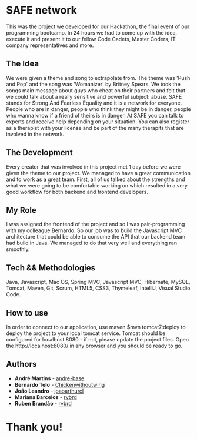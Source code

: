 # SAFE network

This was the project we developed for our Hackathon, the final event of our programming bootcamp. In 24 hours we had to come up with the idea, execute it and present it to our fellow Code Cadets, Master Coders, IT company representatives and more.

## The Idea

We were given a theme and song to extrapolate from. The theme was 'Push and Pop' and the song was 'Womanizer' by Britney Spears. We took the songs main message about guys who cheat on their partners and felt that we could talk about a really sensitive and powerful subject: abuse. 
SAFE stands for Strong And Fearless Equality and it is a network for everyone. People who are in danger, people who think they might be in danger, people who wanna know if a friend of theirs is in danger. At SAFE you can talk to experts and receive help depending on your situation. You can also register as a therapist with your license and be part of the many therapits that are involved in the network.

## The Development

Every creator that was involved in this project met 1 day before we were given the theme to our ptoject. We managed to have a great communication and to work as a great team. First, all of us talked about the strengths and what we were going to be comfortable working on which resulted in a very good workflow for both backend and frontend developers.

## My Role

I was assigned the frontend of the project and so I was pair-programming with my colleague Bernardo. So our job was to build the Javascript MVC architecture that could be able to consume the API that our backend team had build in Java. We managed to do that very well and everything ran smoothly. 

## Tech && Methodologies

Java, Javascript, Mac OS, Spring MVC, Javascript MVC, Hibernate, MySQL, Tomcat, Maven, Git, Scrum, HTML5, CSS3, Thymeleaf, IntelliJ, Visual Studio Code.

## How to use
In order to connect to our application, use maven $mvn tomcat7:deploy to deploy the project to your local tomcat service. Tomcat should be configured for localhost:8080 - if not, please update the project files. Open the http://localhost:8080/ in any browser and you should be ready to go.

## Authors

* **André Martins** - [andre-base](https://github.com/andre-base)
* **Bernardo Telo** - [Chickenwithoutwing](https://github.com/Chickenwithoutwing)
* **João Leandro** - [joaoarthurcl](https://github.com/joaoarthurcl)
* **Mariana Barcelos** - [rvbrd](https://github.com/MBarcelos)
* **Ruben Brandão** - [rvbrd](https://github.com/rvbrd)


# Thank you!
